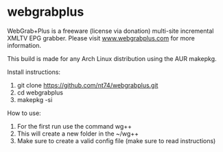# webgrabplus
WebGrab+Plus is a freeware (license via donation) multi-site incremental XMLTV EPG grabber.
Please visit www.webgrabplus.com for more information.

This build is made for any Arch Linux distribution using the AUR makepkg.

Install instructions:
1. git clone https://github.com/nt74/webgrabplus.git
2. cd webgrabplus
3. makepkg -si

How to use:
1. For the first run use the command wg++
2. This will create a new folder in the ~/wg++
3. Make sure to create a valid config file (make sure to read instructions)
